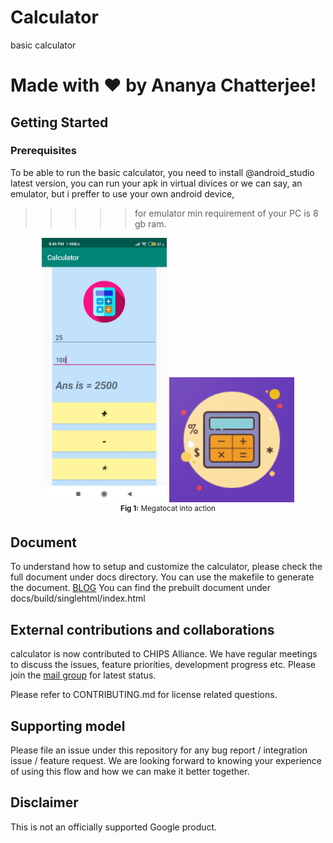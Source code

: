 # Calculator
 basic calculator
# Made with ❤ by Ananya Chatterjee!
## Getting Started

### Prerequisites

To be able to run the basic calculator, you need to install @android_studio latest version,
you can run your apk in virtual divices or we can say, an emulator, but i preffer to use your own android device, 
>>>>> for emulator min requirement of your PC is 8 gb ram.

<div align="center">
<img src="https://github.com/Ananya-0306/Basic-Calculator/blob/main/WhatsApp%20Image%202021-01-01%20at%208.45.23%20PM.jpeg" width="200">
 <img src="https://github.com/Ananya-0306/Basic-Calculator/blob/main/web_hi_res_512.png" width="200"><br>
<sup><strong>Fig 1:</strong> Megatocat into action</sup>
</div>

## Document

To understand how to setup and customize the calculator, please check the full
document under docs directory. You can use the makefile to generate the
document. [BLOG](https://crunchify.com/how-to-create-simple-calculator-android-app-using-android-studio/)
You can find the prebuilt document under docs/build/singlehtml/index.html

## External contributions and collaborations

calculator is now contributed to CHIPS Alliance. We have regular meetings to
discuss the issues, feature priorities, development progress etc. Please join
the [mail group](https://discord.com/channels/@me) for latest
status. 

Please refer to CONTRIBUTING.md for license related questions.

## Supporting model

Please file an issue under this repository for any bug report / integration
issue / feature request. We are looking forward to knowing your experience of
using this flow and how we can make it better together.

## Disclaimer

This is not an officially supported Google product.

